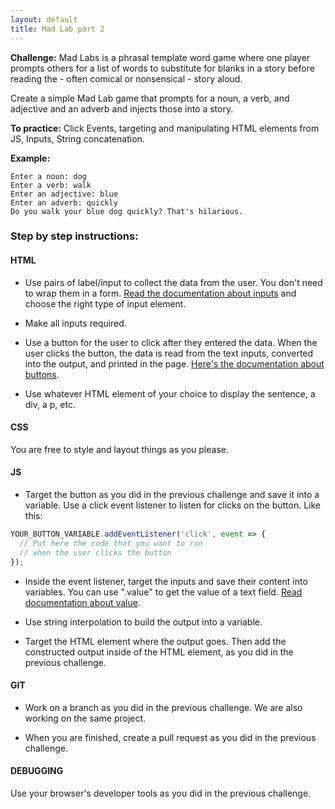 ```yaml
---
layout: default
title: Mad Lab part 2
---
```


**Challenge:** Mad Labs is a phrasal template word game where one player prompts others for a list of words to substitute for blanks in a story before reading the - often comical or nonsensical - story aloud.

Create a simple Mad Lab game that prompts for a noun, a verb, and adjective and an adverb and injects those into a story.

**To practice:** Click Events, targeting and manipulating HTML elements from JS, Inputs, String concatenation.

**Example:**

<pre><code class="language-plaintext">Enter a noun: dog
Enter a verb: walk
Enter an adjective: blue
Enter an adverb: quickly
Do you walk your blue dog quickly? That's hilarious.
</code></pre>

<h3 id="stepbystepinstructions">Step by step instructions:</h3>

<h4 id="html">HTML</h4>

* Use pairs of label/input to collect the data from the user. You don't need to wrap them in a form. <a href="https://developer.mozilla.org/en-US/docs/Web/HTML/Element/Input">Read the documentation about inputs</a> and choose the right type of input element.

* Make all inputs required.

* Use a button for the user to click after they entered the data. When the user clicks the button, the data is read from the text inputs, converted into the output, and printed in the page. <a href="https://developer.mozilla.org/en-US/docs/Web/HTML/Element/button">Here's the documentation about buttons</a>.

* Use whatever HTML element of your choice to display the sentence, a div, a p, etc.


<h4 id="css">CSS</h4>

You are free to style and layout things as you please.

<h4 id="js">JS</h4>

* Target the button as you did in the previous challenge and save it into a variable. Use a click event listener to listen for clicks on the button. Like this:


```js
YOUR_BUTTON_VARIABLE.addEventListener('click', event => {
  // Put here the code that you want to run
  // when the user clicks the button
});
```

* Inside the event listener, target the inputs and save their content into variables. You can use ".value" to get the value of a text field. <a href="https://www.w3schools.com/jsref/prop_text_value.asp">Read documentation about value</a>.

* Use string interpolation to build the output into a variable.

* Target the HTML element where the output goes. Then add the constructed output inside of the HTML element, as you did in the previous challenge.


<h4 id="git">GIT</h4>


* Work on a branch as you did in the previous challenge. We are also working on the same project.

* When you are finished, create a pull request as you did in the previous challenge.


<h4 id="debugging">DEBUGGING</h4>

Use your browser's developer tools as you did in the previous challenge.
